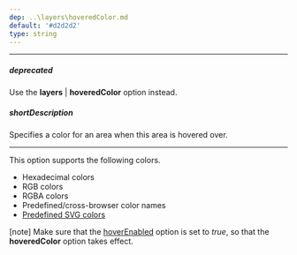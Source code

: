 ```yaml
---
dep: ..\layers\hoveredColor.md
default: '#d2d2d2'
type: string
---
```

---
##### deprecated
Use the **layers** | **hoveredColor** option instead.

##### shortDescription
Specifies a color for an area when this area is hovered over.

---
This option supports the following colors.

* Hexadecimal colors
* RGB colors
* RGBA colors
* Predefined/cross-browser color names
* [Predefined SVG colors](https://www.w3.org/TR/SVG/types.html#ColorKeywords)

[note] Make sure that the [hoverEnabled](/api-reference/20%20Data%20Visualization%20Widgets/70%20dxVectorMap/1%20Configuration/areaSettings/hoverEnabled.md '/Documentation/ApiReference/Data_Visualization_Widgets/dxVectorMap/Configuration/areaSettings/#hoverEnabled') option is set to *true*, so that the **hoveredColor** option takes effect.